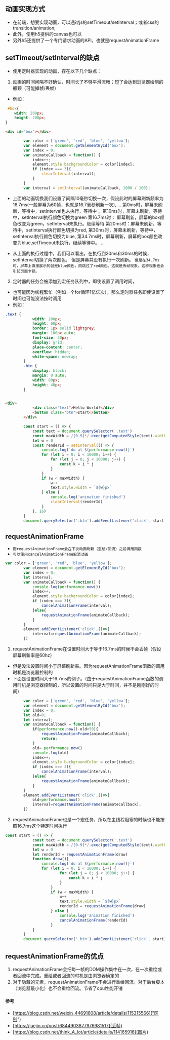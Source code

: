## 动画实现方式
* 在前端，想要实现动画，可以通过js的setTimeout/setInterval；或者css的transition/animation;
* 此外，使用h5提供的canvas也可以
* 另外h5还提供了一个专门请求动画的API，也就是requestAnimationFrame

## setTimeout/setInterval的缺点
* 使用定时器实现的动画，存在以下几个缺点：
1. 动画的时间间隔不好确认，时间长了不够平滑流畅；短了会达到浏览器绘制的瓶颈（可能掉帧/丢帧）
* 例如：
```css
 #box{
    width: 200px;
    height: 200px;
}
```
```html
<div id="box"></div>
```
```javascript
        var color = ['green', 'red', 'blue', 'yellow'];
        var element = document.getElementById('box');
        var index = 0;
        var animateCallback = function() {
            index++;
            element.style.backgroundColor = color[index];
            if (index === 3){
                clearInterval(interval);
            }
        }
        var interval = setInterval(animateCallback, 1000 / 100);
```
* 上面的动画切换我们设置了间隔10毫秒切换一次，假设此时的屏幕刷新频率为16.7ms(一般屏幕为60帧，也就是16.7毫秒刷新一次),
...
第0ms时，屏幕未刷新，等待中，setInterval也未执行，等待中；
第10ms时，屏幕未刷新，等待中，setInterval执行颜色切换为green
第16.7ms时： 屏幕刷新，屏幕的box颜色改变为green，setInterval未执行。继续等待
第20ms时：屏幕未刷新，等待中，setInterval执行颜色切换为red,
第30ms时，屏幕未刷新，等待中，setInterval执行颜色切换为blue,
第34.7ms时，屏幕刷新，屏幕的box颜色改变为blue,setTimeout未执行，继续等待中。
...

* 从上面的执行过程中，我们可以看出，在执行到20ms和30ms的时候，setInterval切换了两次颜色， 但是屏幕并没有执行一次刷新。
`但是在34.7ms时，屏幕上直接展示的就是blue颜色，而跳过了red颜色。这就是丢帧现象，这种现象也会引起页面卡顿。`

2. 定时器的任务会被添加到宏任务队列中，即使设置了调用时间，
* 也可能因为线程繁忙（例如一个for循环1亿亿次），那么定时器任务即使设置了时间也可能没法按时调用
* 例如：
```css
.text {
            width: 200px;
            height: 60px;
            border: 1px solid lightgrey;
            margin: 100px auto;
            font-size: 30px;
            display: grid;
            place-content: center;
            overflow: hidden;
            white-space: nowrap;
        }
        .btn {
            display: block;
            margin: 0 auto;
            width: 80px;
            height: 40px;
        }
```
```html

<div>
            <div class="text">Hello World!</div>
            <button class="btn">start</button>
        </div>
```
```javascript
        const start = () => {
            const text = document.querySelector('.text')
            const maxWidth = /[0-9]*/.exec(getComputedStyle(text).width)
            let w = 0
            const renderId = setInterval(() => {
                console.log(`do at ${performance.now()}`)
                for (let i = 0; i < 10000; i++) {
                    for (let j = 0; j < 10000; j++) {
                        const k = i * j
                    }
                }
                if (w < maxWidth) {
                    w++
                    text.style.width = `${w}px`
                } else {
                    console.log('animation finished')
                    clearInterval(renderId)
                }
            }, 16)
        }
        document.querySelector('.btn').addEventListener('click', start);
```

## requestAnimationFrame
* `而requestAnimationFrame会在下次动画刷新（重绘/回流）之前调用函数`
* `可以使用cancelAnimationFrame取消动画`
```javascript
var color = ['green', 'red', 'blue', 'yellow'];
        var element = document.getElementById('box');
        var index = 0;
        let interval;
        var animateCallback = function() {
            console.log(performance.now())
            index++;
            element.style.backgroundColor = color[index];
            if (index === 3){
                cancelAnimationFrame(interval);
            }else{
                requestAnimationFrame(animateCallback);
            }
        }
        element.addEventListener('click',()=>{
            interval=requestAnimationFrame(animateCallback);
        })
```
1. requestAnimationFrame在设置时间大于等于16.7ms的时候不会丢帧（假设屏幕刷新率是60hz）
* 但是没法设置时间小于屏幕刷新率。因为requestAnimationFrame函数的调用时机是浏览器控制的
* 下面是设置时间大于16.7ms的例子。（由于requestAnimationFrame函数的调用时机是浏览器控制的，所以设置的时间只是大于时间，并不是刚刚好的时间）
```javascript
        var color = ['green', 'red', 'blue', 'yellow'];
        var element = document.getElementById('box');
        var index = 0;
        let old=0;
        let interval;
        var animateCallback = function() {
            if(performance.now()-old<50){
                requestAnimationFrame(animateCallback);
                return;
            }
            old= performance.now()
            console.log(old)
            index++;
            element.style.backgroundColor = color[index];
            if (index === 3){
                cancelAnimationFrame(interval);
            }else{
                requestAnimationFrame(animateCallback);
            }
        }
        element.addEventListener('click',()=>{
            old=performance.now()
            interval=requestAnimationFrame(animateCallback);
        })
```
2. requestAnimationFrame也是一个宏任务，所以在主线程阻塞的时候也不能按照16.7ms这个特定时间执行
```javascript
const start = () => {
            const text = document.querySelector('.text')
            const maxWidth = /[0-9]*/.exec(getComputedStyle(text).width)
            let w = 0
            let renderId = requestAnimationFrame(draw)
            function draw(){
                console.log(`do at ${performance.now()}`)
                for (let i = 0; i < 10000; i++) {
                        for (let j = 0; j < 10000; j++) {
                            const k = i * j
                        }
                    }
                    if (w < maxWidth) {
                        w++
                        text.style.width = `${w}px`
                        renderId = requestAnimationFrame(draw)
                    } else {
                        console.log('animation finished')
                        cancelAnimationFrame(renderId)
                    }
            }
        }
        document.querySelector('.btn').addEventListener('click', start);
```

## requestAnimationFrame的优点
1. requestAnimationFrame会把每一帧的DOM操作集中在一次，在一次重绘或者回流中完成。重绘或者回流的时机是由浏览器确定的
2. 对于隐藏的元素，requestAnimationFrame不会进行重绘回流。对于后台脚本（浏览器最小化）也不会重绘回流。节省了cpu性能开销

#### 参考
* [https://blog.csdn.net/weixin_44691608/article/details/115315566]("区别")
* [https://juejin.cn/post/6844903877976981517](丢帧)
* [https://blog.csdn.net/think_A_lot/article/details/114165916](图片)
